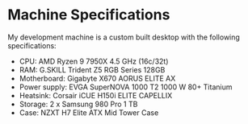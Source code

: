 # Machine Specifications

My development machine is a custom built desktop with the following specifications:

- CPU: AMD Ryzen 9 7950X 4.5 GHz (16c/32t)
- RAM: G.SKILL Trident Z5 RGB Series 128GB
- Motherboard: Gigabyte X670 AORUS ELITE AX
- Power supply: EVGA SuperNOVA 1000 T2 1000 W 80+ Titanium
- Heatsink: Corsair iCUE H150i ELITE CAPELLIX
- Storage: 2 x Samsung 980 Pro 1 TB
- Case: NZXT H7 Elite ATX Mid Tower Case